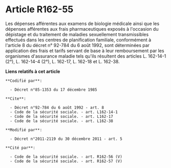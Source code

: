 # Article R162-55

Les dépenses afférentes aux examens de biologie médicale ainsi que les dépenses afférentes aux frais pharmaceutiques exposés
à l'occasion du dépistage et du traitement de maladies sexuellement transmissibles effectués dans les centres de
planification familiale, conformément à l'article 8 du décret n° 92-784 du 6 août 1992, sont déterminées par application des
frais et tarifs servant de base à leur remboursement par les organismes d'assurance maladie tels qu'ils résultent des
articles L. 162-14-1 (2°), L. 162-14-4 (2°), L. 162-17, L. 162-18 et L. 162-38.

**Liens relatifs à cet article**

	**Codifié par**:

	  - Décret n°85-1353 du 17 décembre 1985

	**Cite**:

	  - Décret n°92-784 du 6 août 1992 - art. 8
	  - Code de la sécurité sociale. - art. L162-14-1
	  - Code de la sécurité sociale. - art. L162-17
	  - Code de la sécurité sociale. - art. L162-38

	**Modifié par**:

	  - Décret n°2011-2119 du 30 décembre 2011 - art. 5

	**Cité par**:

	  - Code de la sécurité sociale. - art. R162-56 (V)
	  - Code de la sécurité sociale. - art. R162-57 (V)
